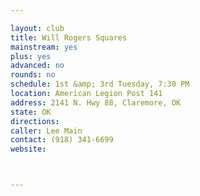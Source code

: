 ```yaml
---

layout: club
title: Will Rogers Squares
mainstream: yes
plus: yes
advanced: no
rounds: no
schedule: 1st &amp; 3rd Tuesday, 7:30 PM
location: American Legion Post 141
address: 2141 N. Hwy 88, Claremore, OK
state: OK
directions: 
caller: Lee Main
contact: (918) 341-6699
website: 



---
```


